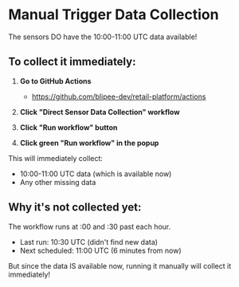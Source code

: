 # Manual Trigger Data Collection

The sensors DO have the 10:00-11:00 UTC data available!

## To collect it immediately:

1. **Go to GitHub Actions**
   - https://github.com/blipee-dev/retail-platform/actions

2. **Click "Direct Sensor Data Collection" workflow**

3. **Click "Run workflow" button**

4. **Click green "Run workflow" in the popup**

This will immediately collect:
- 10:00-11:00 UTC data (which is available now)
- Any other missing data

## Why it's not collected yet:

The workflow runs at :00 and :30 past each hour.
- Last run: 10:30 UTC (didn't find new data)
- Next scheduled: 11:00 UTC (6 minutes from now)

But since the data IS available now, running it manually will collect it immediately!